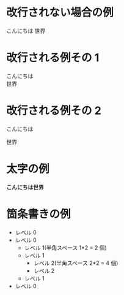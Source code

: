 # 改行されない場合の例

こんにちは
世界

# 改行される例その 1

こんにちは  
世界

# 改行される例その 2

こんにちは

世界

# 太字の例

**こんにちは世界**

# 箇条書きの例

- レベル 0
- レベル 0
  - レベル 1(半角スペース 1\*2 = 2 個)
  - レベル 1
    - レベル 2(半角スペース 2\*2 = 4 個)
    - レベル 2
  - レベル 1
- レベル 0
